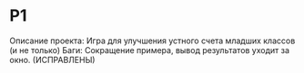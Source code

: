 # P1
Описание проекта:
Игра для улучшения устного счета младших классов (и не только)
Баги: Сокращение примера, вывод результатов уходит за окно. (ИСПРАВЛЕНЫ)
